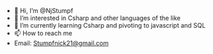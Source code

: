- 👋 Hi, I’m @NjStumpf
- 👀 I’m interested in Csharp and other languages of the like
- 🌱 I’m currently learning Csharp and pivoting to javascript and SQL
- 📫 How to reach me
- Email: Stumpfnick21@gmail.com

<!---
NjStumpf/NjStumpf is a ✨ special ✨ repository because its `README.md` (this file) appears on your GitHub profile.
You can click the Preview link to take a look at your changes.
--->
